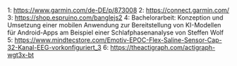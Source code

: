 1: https://www.garmin.com/de-DE/p/873008
2: https://connect.garmin.com/
3: https://shop.espruino.com/banglejs2
4: Bachelorarbeit: Konzeption und Umsetzung einer mobilen
Anwendung zur Bereitstellung von KI-Modellen für
Android-Apps am Beispiel einer Schlafphasenanalyse von Steffen Wolf
5: https://www.mindtecstore.com/Emotiv-EPOC-Flex-Saline-Sensor-Cap-32-Kanal-EEG-vorkonfiguriert_3
6: https://theactigraph.com/actigraph-wgt3x-bt